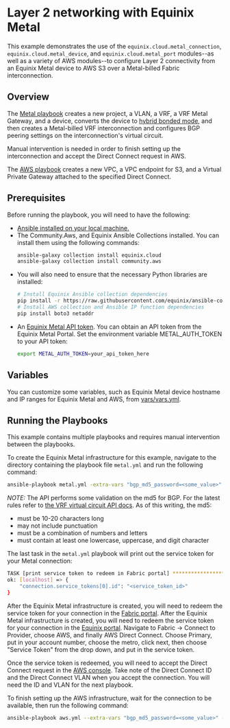 # Layer 2 networking with Equinix Metal

This example demonstrates the use of the `equinix.cloud.metal_connection`, `equinix.cloud.metal_device`, and `equinix.cloud.metal_port` modules--as well as a variety of AWS modules--to configure Layer 2 connectivity from an Equinix Metal device to AWS S3 over a Metal-billed Fabric interconnection.

## Overview

The [Metal playbook](metal.yml) creates a new project, a VLAN, a VRF, a VRF Metal Gateway, and a device, converts the device to [hybrid bonded mode](https://deploy.equinix.com/developers/docs/metal/layer2-networking/overview/#network-configuration-types), and then creates a Metal-billed VRF interconnection and configures BGP peering settings on the interconnection's virtual circuit.

Manual intervention is needed in order to finish setting up the interconnection and accept the Direct Connect request in AWS.

The [AWS playbook](aws.yml) creates a new VPC, a VPC endpoint for S3, and a Virtual Private Gateway attached to the specified Direct Connect.

## Prerequisites

Before running the playbook, you will need to have the following:

- [Ansible installed on your local machine.](https://docs.ansible.com/ansible/latest/installation_guide/installation_distros.html)
- The Community.Aws, and Equinix Ansible Collections installed. You can install them using the following commands:
  ```bash
  ansible-galaxy collection install equinix.cloud
  ansible-galaxy collection install community.aws
  ```
- You will also need to ensure that the necessary Python libraries are installed:
  ```bash
  # Install Equinix Ansible collection dependencies
  pip install -r https://raw.githubusercontent.com/equinix/ansible-collection-equinix/v0.11.1/requirements.txt
  # Install AWS collection and Ansible IP function dependencies
  pip install boto3 netaddr
  ```
- An [Equinix Metal API token](https://deploy.equinix.com/developers/docs/metal/identity-access-management/api-keys/). You can obtain an API token from the Equinix Metal Portal. Set the environment variable METAL_AUTH_TOKEN to your API token:
  ```bash
  export METAL_AUTH_TOKEN=your_api_token_here
  ```

## Variables

You can customize some variables, such as Equinix Metal device hostname and IP ranges for Equinix Metal and AWS, from [vars/vars.yml](vars/vars.yml).

## Running the Playbooks

This example contains multiple playbooks and requires manual intervention between the playbooks.

To create the Equinix Metal infrastructure for this example, navigate to the directory containing the playbook file `metal.yml` and run the following command:

```bash
ansible-playbook metal.yml -extra-vars "bgp_md5_password=<some_value>"
```

*NOTE:* The API performs some validation on the md5 for BGP.  For the latest rules refer to [the VRF virtual circuit API docs](https://deploy.equinix.com/developers/api/metal/#tag/Interconnections/operation/updateVirtualCircuit). As of this writing, the md5:
* must be 10-20 characters long
* may not include punctuation
* must be a combination of numbers and letters
* must contain at least one lowercase, uppercase, and digit character

The last task in the `metal.yml` playbook will print out the service token for your Metal connection:

```bash
TASK [print service token to redeem in Fabric portal] **************************************************************************
ok: [localhost] => {
    "connection.service_tokens[0].id": "<service_token_id>"
}
```

After the Equinix Metal infrastructure is created, you will need to redeem the service token for your connection in the [Fabric portal](https://fabric.equinix.com).
After the Equinix Metal infrastructure is created, you will need to redeem the service token for your connection in the [Equinix portal](https://portal.equinix.com). Navigate to Fabric -> Connect to Provider, choose AWS, and finally AWS Direct Connect. Choose Primary, put in your account number, choose the metro, click next, then choose "Service Token" from the drop down, and put in the service token.

Once the service token is redeemed, you will need to accept the Direct Connect request in the [AWS console](https://console.aws.amazon.com). Take note of the Direct Connect ID and the Direct Connect VLAN when you accept the connection.  You will need the ID and VLAN for the next playbook.

To finish setting up the AWS infrastructure, wait for the connection to be available, then run the following command:

```bash
ansible-playbook aws.yml --extra-vars "bgp_md5_password=<some_value>" --extra-vars "aws_connection_id=<your_direct_connect_id>" --extra-vars "aws_connection_vlan=<your_direct_connect_vlan>"
```
